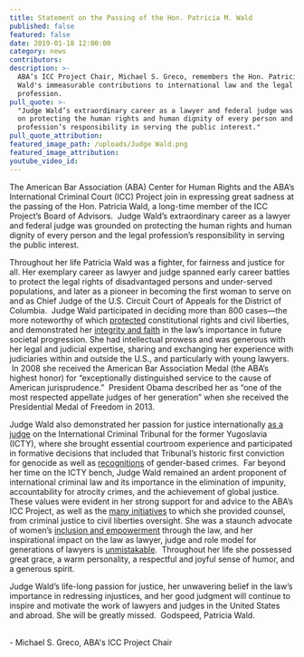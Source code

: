 ```yaml
---
title: Statement on the Passing of the Hon. Patricia M. Wald
published: false
featured: false
date: 2019-01-18 12:00:00
category: news
contributors:
description: >-
  ABA’s ICC Project Chair, Michael S. Greco, remembers the Hon. Patricia M.
  Wald's immeasurable contributions to international law and the legal
  profession.
pull_quote: >-
  "Judge Wald’s extraordinary career as a lawyer and federal judge was grounded
  on protecting the human rights and human dignity of every person and the legal
  profession’s responsibility in serving the public interest."
pull_quote_attribution:
featured_image_path: /uploads/Judge Wald.png
featured_image_attribution:
youtube_video_id:
---
```


The American Bar Association (ABA) Center for Human Rights and the ABA’s International Criminal Court (ICC) Project join in expressing great sadness at the passing of the Hon. Patricia Wald, a long-time member of the ICC Project’s Board of Advisors. &nbsp;Judge Wald’s extraordinary career as a lawyer and federal judge was grounded on protecting the human rights and human dignity of every person and the legal profession’s responsibility in serving the public interest.

Throughout her life Patricia Wald was a fighter, for fairness and justice for all. Her exemplary career as lawyer and judge spanned early career battles to protect the legal rights of disadvantaged persons and under-served populations, and later as a pioneer in becoming the first woman to serve on and as Chief Judge of the U.S. Circuit Court of Appeals for the District of Columbia. &nbsp;Judge Wald participated in deciding more than 800 cases—the more noteworthy of which [protected](https://www.nytimes.com/2019/01/12/obituaries/patricia-wald-dead.html) constitutional rights and civil liberties, and demonstrated her [integrity and faith](https://www.dcbar.org/bar-resources/publications/washington-lawyer/articles/legend-wald.cfm) in the law’s importance in future societal progression. She had intellectual prowess and was generous with her legal and judicial expertise, sharing and exchanging her experience with judiciaries within and outside the U.S., and particularly with young lawyers. &nbsp;In 2008 she received the American Bar Association Medal (the ABA’s highest honor) for “exceptionally distinguished service to the cause of American jurisprudence.”&nbsp; President Obama described her as “one of the most respected appellate judges of her generation” when she received the Presidential Medal of Freedom in 2013.

Judge Wald also demonstrated her passion for justice internationally [as a judge](https://bir.brandeis.edu/bitstream/handle/10192/30832/WaldPatricia_FinalTranscript.pdf?sequence=4&amp;isAllowed=y) on the International Criminal Tribunal for the former Yugoslavia (ICTY), where she brought essential courtroom experience and participated in formative decisions that included that Tribunal’s historic first conviction for genocide as well as [recognitions](http://www.law.nyu.edu/sites/default/files/upload_documents/NYU-Annual-Survey-66-1-Askin.pdf) of gender-based crimes.&nbsp; Far beyond her time on the ICTY bench, Judge Wald remained an ardent proponent of international criminal law and its importance in the elimination of impunity, accountability for atrocity crimes, and the achievement of global justice. These values were evident in her strong support for and advice to the ABA’s ICC Project, as well as the [many initiatives](https://abawtp.law.stanford.edu/exhibits/show/patricia-wald/biography) to which she provided counsel, from criminal justice to civil liberties oversight. She was a staunch advocate of women’s [inclusion and empowerment](https://digitalcommons.law.uga.edu/cgi/viewcontent.cgi?article=2414&amp;context=gjicl) through the law, and her inspirational impact on the law as lawyer, judge and role model for generations of lawyers is [unmistakable](https://brill.com/view/journals/icla/11/3/icla.11.issue-3.xml). &nbsp;Throughout her life she possessed great grace, a warm personality, a respectful and joyful sense of humor, and a generous spirit.&nbsp;

Judge Wald’s life-long passion for justice, her unwavering belief in the law’s importance in redressing injustices, and her good judgment will continue to inspire and motivate the work of lawyers and judges in the United States and abroad. She will be greatly missed.&nbsp; Godspeed, Patricia Wald.

<br>- Michael S. Greco, ABA's ICC Project Chair